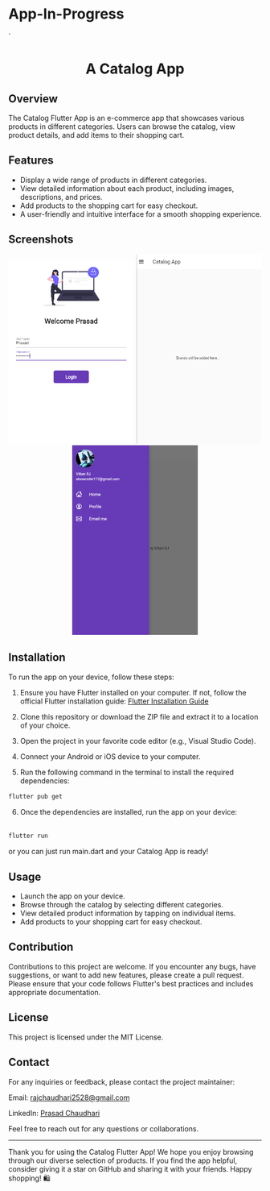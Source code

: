 
# App-In-Progress
`<!-- Title -->

<h1 align="center">A Catalog App</h1>

## Overview

The Catalog Flutter App is an e-commerce app that showcases various products in different categories. Users can browse the catalog, view product details, and add items to their shopping cart.

## Features

- Display a wide range of products in different categories.
- View detailed information about each product, including images, descriptions, and prices.
- Add products to the shopping cart for easy checkout.
- A user-friendly and intuitive interface for a smooth shopping experience.

## Screenshots

<!-- Add your app screenshots here -->
<p align="center">
  <img src="Loginwala.PNG" alt="Screenshot 1" width="250">
  <img src="HomePage.PNG" alt="Screenshot 2" width="250">
  <img src="Drawer.PNG" alt="Screenshot 2" width="250">
</p>

## Installation

To run the app on your device, follow these steps:

1. Ensure you have Flutter installed on your computer. If not, follow the official Flutter installation guide: [Flutter Installation Guide](https://flutter.dev/docs/get-started/install)

2. Clone this repository or download the ZIP file and extract it to a location of your choice.

3. Open the project in your favorite code editor (e.g., Visual Studio Code).

4. Connect your Android or iOS device to your computer.

5. Run the following command in the terminal to install the required dependencies:

```bash
flutter pub get
```
6.  Once the dependencies are installed, run the app on your device:

```bash

flutter run
```
or you can just run main.dart and your Catalog App is ready!

## Usage

-   Launch the app on your device.
-   Browse through the catalog by selecting different categories.
-   View detailed product information by tapping on individual items.
-   Add products to your shopping cart for easy checkout.

## Contribution

Contributions to this project are welcome. If you encounter any bugs, have suggestions, or want to add new features, please create a pull request. Please ensure that your code follows Flutter's best practices and includes appropriate documentation.

## License

This project is licensed under the MIT License.

## Contact

For any inquiries or feedback, please contact the project maintainer:

Email: [rajchaudhari2528@gmail.com](https://mail.google.com/mail/u/0/?fs=1&tf=cm&source=mailto&to=rajchaudhari2528@gmail.com) 

LinkedIn: [Prasad Chaudhari](https://www.linkedin.com/in/prasad-chaudhari-45b975228/)

Feel free to reach out for any questions or collaborations.

----------

Thank you for using the Catalog Flutter App! We hope you enjoy browsing through our diverse selection of products. If you find the app helpful, consider giving it a star on GitHub and sharing it with your friends. Happy shopping! 🛍️
